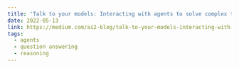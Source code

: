 ```yaml
---
title: 'Talk to your models: Interacting with agents to solve complex tasks — Part I'
date: 2022-05-13
link: https://medium.com/ai2-blog/talk-to-your-models-interacting-with-agents-to-solve-complex-tasks-part-i-c0b1bf3b8cc
tags:
  - agents
  - question answering
  - reasoning
---
```

